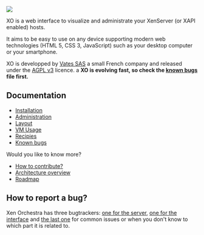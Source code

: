 ![](https://xen-orchestra.com/wp-content/uploads/2013/10/xo21.png)

XO is a web interface to visualize and administrate your XenServer (or XAPI enabled) hosts.

It aims to be easy to use on any device supporting modern web technologies (HTML 5, CSS 3, JavaScript) such as your desktop computer or your smartphone.

XO is developped by [Vates SAS](https://vates.fr) a small French company and released under the [AGPL v3](http://www.gnu.org/licenses/agpl-3.0-standalone.html) licence.
a
__XO is evolving fast, so check the [known bugs](./known-bugs.md) file first.__

## Documentation

* [Installation](./installation/README.md)
* [Administration](./administration/README.md)
* [Layout](./layout/README.md)
* [VM Usage](./vm_usage/README.md)
* [Recipies](./recipies/README.md)
* [Known bugs](./known_bugs/README.md)

Would you like to know more?

* [How to contribute?](./contributing.md)
* [Architecture overview](./architecture/README.md)
* [Roadmap](./roadmap.md)

## How to report a bug?

Xen Orchestra has three bugtrackers: [one for the server](https://github.com/vatesfr/xo-server/issues), [one for the interface](https://github.com/vatesfr/xo-web/issues) and [the last one](https://github.com/vatesfr/xo/issues) for common issues or when you don't know to which part it is related to.
